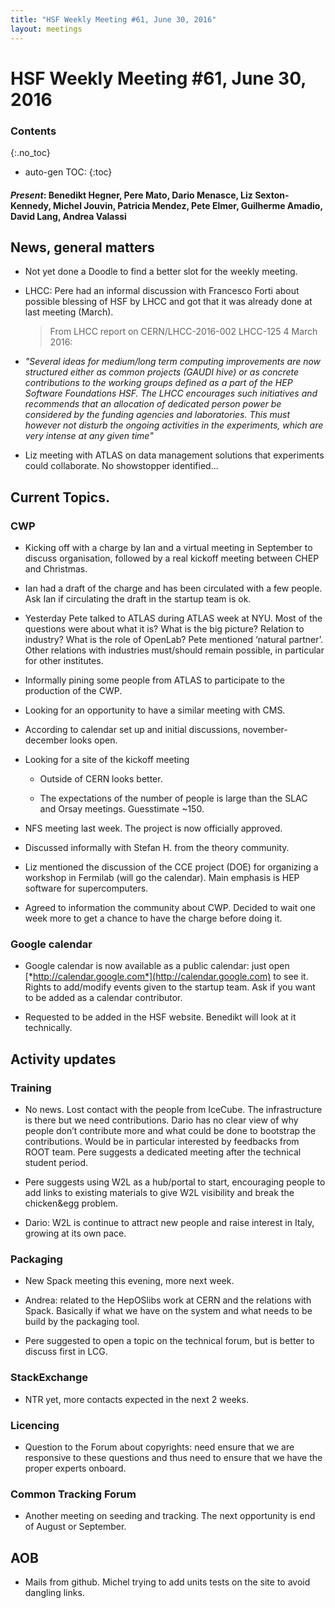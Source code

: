 ```yaml
---
title: "HSF Weekly Meeting #61, June 30, 2016"
layout: meetings
---
```


# HSF Weekly Meeting #61, June 30, 2016

### Contents
{:.no_toc}

* auto-gen TOC:
{:toc}

#### *Present*: Benedikt Hegner, Pere Mato, Dario Menasce, Liz Sexton-Kennedy, Michel Jouvin, Patricia Mendez, Pete Elmer, Guilherme Amadio, David Lang, Andrea Valassi

## News, general matters

-   Not yet done a Doodle to find a better slot for the weekly meeting.
-   LHCC: Pere had an informal discussion with Francesco Forti about possible blessing of HSF by LHCC and got that it was already done at last meeting (March).
    > From LHCC report on CERN/LHCC-2016-002 LHCC-125 4 March 2016:
-   *"Several ideas for medium/long term computing improvements are now structured either as common projects (GAUDI hive) or as concrete contributions to the working groups defined as a part of the HEP Software Foundations HSF. The LHCC encourages such initiatives and recommends that an allocation of dedicated person power be considered by the funding agencies and laboratories. This must however not disturb the ongoing activities in the experiments, which are very intense at any given time"*

-   Liz meeting with ATLAS on data management solutions that experiments could collaborate. No showstopper identified...

## Current Topics.

### CWP

-   Kicking off with a charge by Ian and a virtual meeting in September to discuss organisation, followed by a real kickoff meeting between CHEP and Christmas.

-   Ian had a draft of the charge and has been circulated with a few people. Ask Ian if circulating the draft in the startup team is ok.

-   Yesterday Pete talked to ATLAS during ATLAS week at NYU. Most of the questions were about what it is? What is the big picture? Relation to industry? What is the role of OpenLab? Pete mentioned ‘natural partner’. Other relations with industries must/should remain possible, in particular for other institutes.

-   Informally pining some people from ATLAS to participate to the production of the CWP.

-   Looking for an opportunity to have a similar meeting with CMS.

-   According to calendar set up and initial discussions, november-december looks open.

-   Looking for a site of the kickoff meeting

    -   Outside of CERN looks better.

    -   The expectations of the number of people is large than the SLAC and Orsay meetings. Guesstimate ~150.

-   NFS meeting last week. The project is now officially approved.

-   Discussed informally with Stefan H. from the theory community.

-   Liz mentioned the discussion of the CCE project (DOE) for organizing a workshop in Fermilab (will go the calendar). Main emphasis is HEP software for supercomputers.

-   Agreed to information the community about CWP. Decided to wait one week more to get a chance to have the charge before doing it.

### Google calendar

-   Google calendar is now available as a public calendar: just open [*http://calendar.google.com*](http://calendar.google.com) to see it. Rights to add/modify events given to the startup team. Ask if you want to be added as a calendar contributor.

-   Requested to be added in the HSF website. Benedikt will look at it technically.

## Activity updates

### Training

-   No news. Lost contact with the people from IceCube. The infrastructure is there but we need contributions. Dario has no clear view of why people don’t contribute more and what could be done to bootstrap the contributions. Would be in particular interested by feedbacks from ROOT team. Pere suggests a dedicated meeting after the technical student period.

-   Pere suggests using W2L as a hub/portal to start, encouraging people to add links to existing materials to give W2L visibility and break the chicken&egg problem.

-   Dario: W2L is continue to attract new people and raise interest in Italy, growing at its own pace.

### Packaging

-   New Spack meeting this evening, more next week.

-   Andrea: related to the HepOSlibs work at CERN and the relations with Spack. Basically if what we have on the system and what needs to be build by the packaging tool.

-   Pere suggested to open a topic on the technical forum, but is better to discuss first in LCG.

### StackExchange

-   NTR yet, more contacts expected in the next 2 weeks.

### Licencing

-   Question to the Forum about copyrights: need ensure that we are responsive to these questions and thus need to ensure that we have the proper experts onboard.

### Common Tracking Forum

-   Another meeting on seeding and tracking. The next opportunity is end of August or September.

## AOB

-   Mails from github. Michel trying to add units tests on the site to avoid dangling links.


